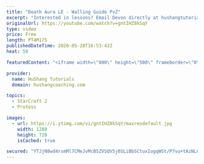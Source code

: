 ```yaml
---
title: "Death Aura LE - Walling Guide PvZ"
excerpt: "Interested in lessons? Email Devon directly at hushangtutorials@outlook.com ------------------------------------------------------------------------------------------------------- Want to support HuShang Tutorials directly? Patreon is a website where you can contribute a monthly donation that will help"
originalUrl: https://youtube.com/watch?v=gntIHZ8kSqY
type: video
price: Free
length: PT4M17S
publishedDateTime: 2020-05-28T16:53:42Z
heat: 50

featuredContent: "<iframe width=\"800\" height=\"500\" frameborder=\"0\" src=\"https://www.youtube.com/embed/gntIHZ8kSqY\" allow=\"accelerometer; autoplay; encrypted-media; gyroscope; picture-in-picture\" allowfullscreen></iframe>"

provider:
  name: HuShang Tutorials
  domain: hushangcoaching.com

topics:
  - StarCraft 2
  - Protoss

images:
  - url: https://i.ytimg.com/vi/gntIHZ8kSqY/maxresdefault.jpg
    width: 1280
    height: 720
    isCached: true

secured: "YTJjN8wd4rsmMl7CMeJvMcB5ZVSQV5j0SLiBbSCtuxIogqWSt/P7vu+tAzNLCEahbmxJtFoFdoX2h3fu5wBxEqAHv3Adj85S4hOYXQDQqJ2H5kVzQ5PCX6MgDbM7iKiA4cfmj9oElWKBVNjsBdf1A9iP93yqyWMRpvM88HDucsHJ4CZhslorS/lRkp8Ukwusq5ot10tm1qAbs4CEMoult0gZKi9Bmp//jybokU54tyyF88pC2y1fesii78B1+HWX3UqTexApV7WS8z6syz71xDCLSiAOVjMVnLyQHXrJ/BKb9X+Z38FpDDBD9IeCyBYtNSquu/xISOexGGbaZhVV+ki60SYx+ytlTJ0wiVaZtgrgF8PavgQssXgCYrosBUuMk/bY96p99Doimh/FeOscCZms5iCgrriScOaBVz0WW2o=;5Q9fThqG44yY7GQN6XuuYA=="
---
```


